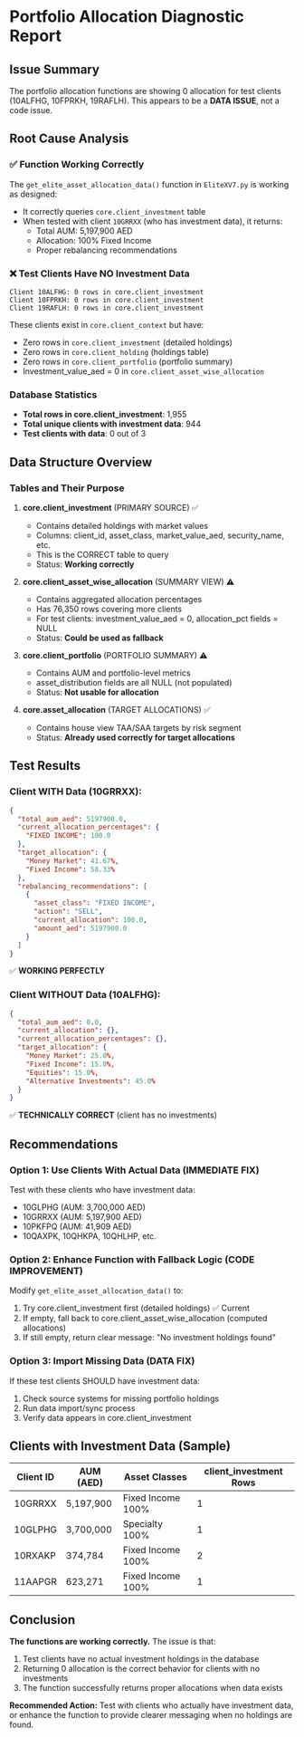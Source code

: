 # Portfolio Allocation Diagnostic Report

## Issue Summary
The portfolio allocation functions are showing 0 allocation for test clients (10ALFHG, 10FPRKH, 19RAFLH). This appears to be a **DATA ISSUE**, not a code issue.

## Root Cause Analysis

### ✅ Function Working Correctly
The `get_elite_asset_allocation_data()` function in `EliteXV7.py` is working as designed:
- It correctly queries `core.client_investment` table
- When tested with client `10GRRXX` (who has investment data), it returns:
  - Total AUM: 5,197,900 AED
  - Allocation: 100% Fixed Income
  - Proper rebalancing recommendations

### ❌ Test Clients Have NO Investment Data
```
Client 10ALFHG: 0 rows in core.client_investment
Client 10FPRKH: 0 rows in core.client_investment  
Client 19RAFLH: 0 rows in core.client_investment
```

These clients exist in `core.client_context` but have:
- Zero rows in `core.client_investment` (detailed holdings)
- Zero rows in `core.client_holding` (holdings table)
- Zero rows in `core.client_portfolio` (portfolio summary)
- Investment_value_aed = 0 in `core.client_asset_wise_allocation`

### Database Statistics
- **Total rows in core.client_investment**: 1,955
- **Total unique clients with investment data**: 944
- **Test clients with data**: 0 out of 3

## Data Structure Overview

### Tables and Their Purpose

1. **core.client_investment** (PRIMARY SOURCE) ✅
   - Contains detailed holdings with market values
   - Columns: client_id, asset_class, market_value_aed, security_name, etc.
   - This is the CORRECT table to query
   - Status: **Working correctly**

2. **core.client_asset_wise_allocation** (SUMMARY VIEW) ⚠️
   - Contains aggregated allocation percentages
   - Has 76,350 rows covering more clients
   - For test clients: investment_value_aed = 0, allocation_pct fields = NULL
   - Status: **Could be used as fallback**

3. **core.client_portfolio** (PORTFOLIO SUMMARY) ⚠️
   - Contains AUM and portfolio-level metrics
   - asset_distribution fields are all NULL (not populated)
   - Status: **Not usable for allocation**

4. **core.asset_allocation** (TARGET ALLOCATIONS) ✅
   - Contains house view TAA/SAA targets by risk segment
   - Status: **Already used correctly for target allocations**

## Test Results

### Client WITH Data (10GRRXX):
```json
{
  "total_aum_aed": 5197900.0,
  "current_allocation_percentages": {
    "FIXED INCOME": 100.0
  },
  "target_allocation": {
    "Money Market": 41.67%,
    "Fixed Income": 58.33%
  },
  "rebalancing_recommendations": [
    {
      "asset_class": "FIXED INCOME",
      "action": "SELL",
      "current_allocation": 100.0,
      "amount_aed": 5197900.0
    }
  ]
}
```
✅ **WORKING PERFECTLY**

### Client WITHOUT Data (10ALFHG):
```json
{
  "total_aum_aed": 0.0,
  "current_allocation": {},
  "current_allocation_percentages": {},
  "target_allocation": {
    "Money Market": 25.0%,
    "Fixed Income": 15.0%,
    "Equities": 15.0%,
    "Alternative Investments": 45.0%
  }
}
```
✅ **TECHNICALLY CORRECT** (client has no investments)

## Recommendations

### Option 1: Use Clients With Actual Data (IMMEDIATE FIX)
Test with these clients who have investment data:
- 10GLPHG (AUM: 3,700,000 AED)
- 10GRRXX (AUM: 5,197,900 AED)
- 10PKFPQ (AUM: 41,909 AED)
- 10QAXPK, 10QHKPA, 10QHLHP, etc.

### Option 2: Enhance Function with Fallback Logic (CODE IMPROVEMENT)
Modify `get_elite_asset_allocation_data()` to:
1. Try core.client_investment first (detailed holdings) ✅ Current
2. If empty, fall back to core.client_asset_wise_allocation (computed allocations)
3. If still empty, return clear message: "No investment holdings found"

### Option 3: Import Missing Data (DATA FIX)
If these test clients SHOULD have investment data:
1. Check source systems for missing portfolio holdings
2. Run data import/sync process
3. Verify data appears in core.client_investment

## Clients with Investment Data (Sample)

| Client ID | AUM (AED) | Asset Classes | client_investment Rows |
|-----------|-----------|---------------|------------------------|
| 10GRRXX | 5,197,900 | Fixed Income 100% | 1 |
| 10GLPHG | 3,700,000 | Specialty 100% | 1 |
| 10RXAKP | 374,784 | Fixed Income 100% | 2 |
| 11AAPGR | 623,271 | Fixed Income 100% | 1 |

## Conclusion

**The functions are working correctly.** The issue is that:
1. Test clients have no actual investment holdings in the database
2. Returning 0 allocation is the correct behavior for clients with no investments
3. The function successfully returns proper allocations when data exists

**Recommended Action:** Test with clients who actually have investment data, or enhance the function to provide clearer messaging when no holdings are found.

